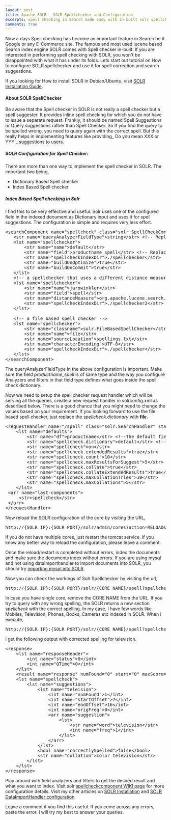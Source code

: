 ```yaml
---
layout: post
title: Apache SOLR - SOLR Spellchecker and Configuration
excerpts: spell checking in Search made easy with in-built solr spellchecker. This post is about types of spell checker and its configuration in solr.
comments: true
---
```


Now a days Spell checking has become an important feature in Search be it Google or any E-Commerce site. The famous and most used lucene based Search index engine SOLR comes with Spell checker in-built. If you are interested in performing spell checking with SOLR, you won't be disappointed with what it has under its folds. Lets start out tutorial on How to configure SOLR spellchecker and use it for spell correction and search suggestions.

If you looking for How to install SOLR in Debian/Ubuntu, visit [SOLR Installation Guide](http://www.arunchinnachamy.com/apache-solr-installation-and-configuration/ "The Seach Platform, Apache SOLR Installation and Configuration").

#### About SOLR SpellChecker

Be aware that the Spell checker in SOLR is not really a spell checker but a spell suggester. It provides inline spell checking for which you do not have to issue a separate request. Frankly, it should be named Spell Suggestions or Query suggestions rather than Spell Checker. So If you find the query to be spelled wrong, you need to query again with the correct spell. But this really helps in implementing features like providing_ Do you mean XXX or YYY _ suggestions to users.

##### SOLR Configuration for Spell Checker:

There are more than one way to implement the spell checker in SOLR. The important two being,

*   Dictionary Based Spell checker
*   Index Based Spell checker

##### Index Based Spell checking in Solr

I find this to be very effective and useful. Solr uses one of the configured field in the indexed document as Dictionary input and uses it for spell suggestions. The configuration is simple and requires very less effort.
<pre lang="xml" escaped="true">&lt;searchComponent name="spellcheck" class="solr.SpellCheckComponent"&gt;
   &lt;str name="queryAnalyzerFieldType"&gt;string&lt;/str&gt; &lt;!-- Replace with Field Type of your schema --&gt;
   &lt;lst name="spellchecker"&gt;
       &lt;str name="name"&gt;default&lt;/str&gt;
       &lt;str name="field"&gt;productname_spell&lt;/str&gt; &lt;!-- Replace with field name as per your scheme --&gt;
       &lt;str name="spellcheckIndexDir"&gt;./spellchecker&lt;/str&gt;
       &lt;str name="buildOnOptimize"&gt;true&lt;/str&gt;
       &lt;str name="buildOnCommit"&gt;true&lt;/str&gt;
   &lt;/lst&gt;
   &lt;!-- a spellchecker that uses a different distance measure --&gt;
   &lt;lst name="spellchecker"&gt;
       &lt;str name="name"&gt;jarowinkler&lt;/str&gt; 
       &lt;str name="field"&gt;spell&lt;/str&gt;
       &lt;str name="distanceMeasure"&gt;org.apache.lucene.search.spell.JaroWinklerDistance&lt;/str&gt;
       &lt;str name="spellcheckIndexDir"&gt;./spellchecker2&lt;/str&gt;
   &lt;/lst&gt;

   &lt;!-- a file based spell checker --&gt;
   &lt;lst name="spellchecker"&gt;
       &lt;str name="classname"&gt;solr.FileBasedSpellChecker&lt;/str&gt;
       &lt;str name="name"&gt;file&lt;/str&gt;
       &lt;str name="sourceLocation"&gt;spellings.txt&lt;/str&gt;
       &lt;str name="characterEncoding"&gt;UTF-8&lt;/str&gt;
       &lt;str name="spellcheckIndexDir"&gt;./spellchecker&lt;/str&gt;
   &lt;/lst&gt;
&lt;/searchComponent&gt;</pre>
The queryAnalyzerFieldType in the above configuration is important. Make sure the field _productname_spell_ is of same type and the way you configure Analyzers and filters in that field type defines what goes inside the spell check dictionary.

Now we need to setup the spell checker request handler which will be serving all the queries, create a new request handler in solrconfig.xml as described below. There is a good chance that you might need to change the values based on your requirement. If you looking forward to use the file based spell checker, just replace the _spellcheck.dictionary_ with **file**.
<pre lang="xml" escaped="true">&lt;requestHandler name="/spell" class="solr.SearchHandler" startup="lazy"&gt;
    &lt;lst name="defaults"&gt;
        &lt;str name="df"&gt;productname&lt;/str&gt; &lt;!--The default field for spell checking. --&gt;
        &lt;str name="spellcheck.dictionary"&gt;default&lt;/str&gt; &lt;!--default or file or jarowinkler as mentioned above. --&gt;
        &lt;str name="spellcheck"&gt;on&lt;/str&gt;
        &lt;str name="spellcheck.extendedResults"&gt;true&lt;/str&gt; 
        &lt;str name="spellcheck.count"&gt;10&lt;/str&gt;
        &lt;str name="spellcheck.maxResultsForSuggest"&gt;5&lt;/str&gt; 
        &lt;str name="spellcheck.collate"&gt;true&lt;/str&gt;
        &lt;str name="spellcheck.collateExtendedResults"&gt;true&lt;/str&gt; 
        &lt;str name="spellcheck.maxCollationTries"&gt;10&lt;/str&gt;
        &lt;str name="spellcheck.maxCollations"&gt;5&lt;/str&gt; 
    &lt;/lst&gt;
 &lt;arr name="last-components"&gt;
     &lt;str&gt;spellcheck&lt;/str&gt;
 &lt;/arr&gt;
&lt;/requestHandler&gt;</pre>
Now reload the SOLR configuration of the core by visiting the URL,
<pre>http://{SOLR IP}:{SOLR PORT}/solr/admin/cores?action=RELOAD&amp;core={CORE NAME}</pre>
If you do not have multiple cores, just restart the tomcat service. If you know any better way to reload the configuration, please leave a comment.

Once the reload/restart is completed without errors, index the documents and make sure the documents index without errors. If you are using mysql and not using dataimporthandler to import documents into SOLR, you should try [importing mysql into SOLR](http://www.arunchinnachamy.com/apache-solr-mysql-data-import/ "Apache SOLR – SOLR MySQL Data Import").

<span style="color: #ff0000;"></span>

Now you can check the workings of Solr Spellchecker by visiting the url,
<pre>http://{SOLR IP}:{SOLR PORT}/solr/{CORE NAME}/spell?spellcheck=true&amp;qt=spellchecker&amp;spellcheck.accuracy=0.8&amp;spellcheck.collate=true&amp;fl=*%2Cscore&amp;extendedResults=true+&amp;q={YOUR QUERY}</pre>
In case you have single core, remove the CORE NAME from the URL. If you try to query with any wrong spelling, the SOLR returns a new section _spellcheck_ with the correct spelling.
In my case, I have few words like Mobiles, Television, Phones, Books, Cameras etc indexed in SOLR. When i execute,
<pre>http://{SOLR IP}:{SOLR PORT}/solr/{CORE NAME}/spell?spellcheck=true&amp;qt=spellchecker&amp;spellcheck.accuracy=0.8&amp;spellcheck.collate=true&amp;fl=*%2Cscore&amp;extendedResults=true+&amp;q=color teleision</pre>
I get the following output with corrected spelling for television.
<pre lang="xml" escaped="true">&lt;response&gt;
    &lt;lst name="responseHeader"&gt;
        &lt;int name="status"&gt;0&lt;/int&gt;
        &lt;int name="QTime"&gt;0&lt;/int&gt;
    &lt;/lst&gt;
    &lt;result name="response" numFound="0" start="0" maxScore="0.0"/&gt;
    &lt;lst name="spellcheck"&gt;
        &lt;lst name="suggestions"&gt;
            &lt;lst name="teleision"&gt;
                &lt;int name="numFound"&gt;1&lt;/int&gt;
                &lt;int name="startOffset"&gt;7&lt;/int&gt;
                &lt;int name="endOffset"&gt;16&lt;/int&gt;
                &lt;int name="origFreq"&gt;0&lt;/int&gt;
                &lt;arr name="suggestion"&gt;
                    &lt;lst&gt;
                        &lt;str name="word"&gt;television&lt;/str&gt;
                        &lt;int name="freq"&gt;1&lt;/int&gt;
                    &lt;/lst&gt;
                &lt;/arr&gt;
            &lt;/lst&gt;
            &lt;bool name="correctlySpelled"&gt;false&lt;/bool&gt;
            &lt;str name="collation"&gt;color television&lt;/str&gt;
        &lt;/lst&gt;
    &lt;/lst&gt;
&lt;/response&gt;</pre>

Play around with field analyzers and filters to get the desired result and what you want to index. Visit solr [spellcheckcomponent WIKI page](http://wiki.apache.org/solr/SpellCheckComponent "Solr WIKI") for more configuration details. Visit my other articles on [SOLR Installation](http://www.arunchinnachamy.com/apache-solr-installation-and-configuration/ "The Seach Platform, Apache SOLR Installation and Configuration") and [SOLR DataImportHandler configuration](http://www.arunchinnachamy.com/apache-solr-mysql-data-import/ "Apache SOLR – SOLR MySQL Data Import").

Leave a comment if you find this useful. If you come across any errors, paste the error. I will try my best to answer your queries. 
